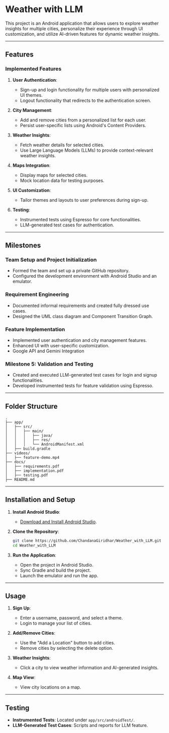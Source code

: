 # Weather with LLM

This project is an Android application that allows users to explore weather insights for multiple cities, personalize their experience through UI customization, and utilize AI-driven features for dynamic weather insights.

---

## Features

### Implemented Features
1. **User Authentication**:
   - Sign-up and login functionality for multiple users with personalized UI themes.
   - Logout functionality that redirects to the authentication screen.

2. **City Management**:
   - Add and remove cities from a personalized list for each user.
   - Persist user-specific lists using Android's Content Providers.

3. **Weather Insights**:
   - Fetch weather details for selected cities.
   - Use Large Language Models (LLMs) to provide context-relevant weather insights.

4. **Maps Integration**:
   - Display maps for selected cities.
   - Mock location data for testing purposes.

5. **UI Customization**:
   - Tailor themes and layouts to user preferences during sign-up.

6. **Testing**:
   - Instrumented tests using Espresso for core functionalities.
   - LLM-generated test cases for authentication.

---

## Milestones

### Team Setup and Project Initialization
- Formed the team and set up a private GitHub repository.
- Configured the development environment with Android Studio and an emulator.

### Requirement Engineering
- Documented informal requirements and created fully dressed use cases.
- Designed the UML class diagram and Component Transition Graph.

### Feature Implementation
- Implemented user authentication and city management features.
- Enhanced UI with user-specific customization.
- Google API and Gemini Integration

### Milestone 5: Validation and Testing
- Created and executed LLM-generated test cases for login and signup functionalities.
- Developed instrumented tests for feature validation using Espresso.

---

## Folder Structure
```plaintext
.
├── app/
│   ├── src/
│   │   ├── main/
│   │   │   ├── java/
│   │   │   ├── res/
│   │   │   └── AndroidManifest.xml
│   ├── build.gradle
├── videos/
│   ├── feature-demo.mp4
├── docs/
│   ├── requirements.pdf
│   ├── implementation.pdf
│   ├── testing.pdf
├── README.md
```

---

## Installation and Setup

1. **Install Android Studio**:
   - [Download and Install Android Studio](https://developer.android.com/studio).

2. **Clone the Repository**:
   ```bash
   git clone https://github.com/ChandanaGiridhar/Weather_with_LLM.git
   cd Weather_with_LLM
   ```

3. **Run the Application**:
   - Open the project in Android Studio.
   - Sync Gradle and build the project.
   - Launch the emulator and run the app.

---

## Usage

1. **Sign Up**:
   - Enter a username, password, and select a theme.
   - Login to manage your list of cities.

2. **Add/Remove Cities**:
   - Use the "Add a Location" button to add cities.
   - Remove cities by selecting the delete option.

3. **Weather Insights**:
   - Click a city to view weather information and AI-generated insights.

4. **Map View**:
   - View city locations on a map.

---

## Testing

- **Instrumented Tests**: Located under `app/src/androidTest/`.
- **LLM-Generated Test Cases**: Scripts and reports for LLM feature.





